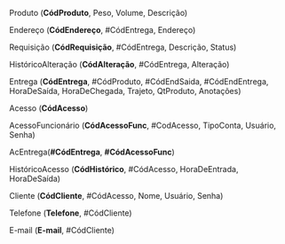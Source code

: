 Produto (**CódProduto**, Peso, Volume, Descrição)

Endereço (**CódEndereço**, #CódEntrega, Endereço)

Requisição (**CódRequisição**, #CódEntrega, Descrição, Status)

HistóricoAlteração (**CódAlteração**, #CódEntrega, Alteração)

Entrega (**CódEntrega**, #CódProduto, #CódEndSaida, #CódEndEntrega, HoraDeSaída, HoraDeChegada, Trajeto, QtProduto, Anotações)

Acesso (**CódAcesso**)

AcessoFuncionário (**CódAcessoFunc**, #CodAcesso, TipoConta, Usuário, Senha)

AcEntrega(**#CódEntrega**, **#CódAcessoFunc**)

HistóricoAcesso (**CódHistórico**, #CódAcesso, HoraDeEntrada, HoraDeSaída)

Cliente (**CódCliente**, #CódAcesso, Nome, Usuário, Senha)

Telefone (**Telefone**, #CódCliente)

E-mail (**E-mail**, #CódCliente)